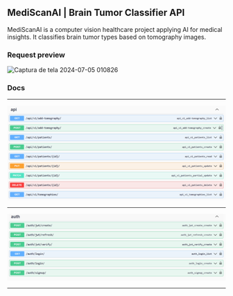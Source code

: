 ## MediScanAI | Brain Tumor Classifier API

MediScanAI is a computer vision healthcare project applying AI for medical insights. It classifies brain tumor types based on tomography images.

### Request preview

<img width="623" alt="Captura de tela 2024-07-05 010826" src="https://github.com/GuiFernandess7/MediScanAI-brain-tumor-classifier/assets/63022500/26dc3745-5aec-4041-921a-ff246dc59983">

### Docs

<hr>

![image info](swagger_docs_imgs/swagger-mediscanai.png)

<hr>

![image info](swagger_docs_imgs/auth-swagger.png)

<hr>

